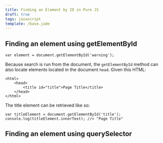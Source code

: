 ```yaml
---
title: Finding an Element by ID in Pure JS
draft: true
tags: javascript
template: /base.jade
---
```



## Finding an element using getElementById


```
var element = document.getElementById('warning');
```

Because search is run from the document, the `getElementById` method can also locate elements located in the document `head`. Given this HTML:

```
<html>
    <head>
        <title id="title">Page Title</title>
    </head>
</html>
```

The title element can be retrieved like so: 

```
var titleElement = document.getElementById('title');
console.log(titleElement.innerText); //> "Page Title"
```

## Finding an element using querySelector

```
```
